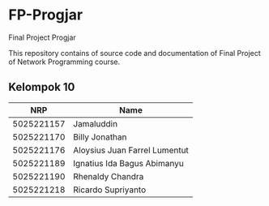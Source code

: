 # FP-Progjar
Final Project Progjar

This repository contains of source code and documentation of Final Project of Network Programming course.

## Kelompok 10

|NRP|Name|
|---|---|
|5025221157|Jamaluddin|
|5025221170|Billy Jonathan|
|5025221176|Aloysius Juan Farrel Lumentut|
|5025221189|Ignatius Ida Bagus Abimanyu|
|5025221190|Rhenaldy Chandra|
|5025221218|Ricardo Supriyanto|